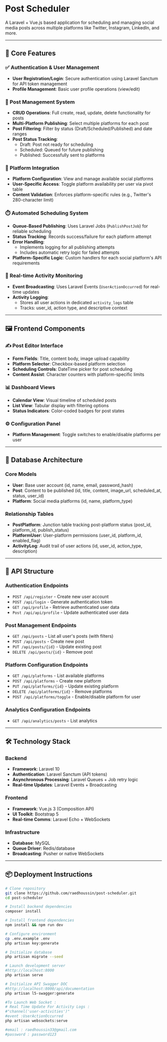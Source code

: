 # Post Scheduler

A Laravel + Vue.js based application for scheduling and managing social media posts across multiple platforms like Twitter, Instagram, LinkedIn, and more.

---

## 📌 Core Features

### ✅ Authentication & User Management
- **User Registration/Login**: Secure authentication using Laravel Sanctum for API token management
- **Profile Management**: Basic user profile operations (view/edit)

### 📝 Post Management System
- **CRUD Operations**: Full create, read, update, delete functionality for posts
- **Multi-Platform Publishing**: Select multiple platforms for each post
- **Post Filtering**: Filter by status (Draft/Scheduled/Published) and date ranges
- **Post Status Tracking**: 
  - Draft: Post not ready for scheduling
  - Scheduled: Queued for future publishing
  - Published: Successfully sent to platforms

### 📱 Platform Integration
- **Platform Configuration**: View and manage available social platforms
- **User-Specific Access**: Toggle platform availability per user via pivot table
- **Content Validation**: Enforces platform-specific rules (e.g., Twitter's 280-character limit)

### ⏱️ Automated Scheduling System
- **Queue-Based Publishing**: Uses Laravel Jobs (`PublishPostJob`) for reliable scheduling
- **Status Tracking**: Records success/failure for each platform attempt
- **Error Handling**: 
  - Implements logging for all publishing attempts
  - Includes automatic retry logic for failed attempts
- **Platform-Specific Logic**: Custom handlers for each social platform's API requirements

### 📡 Real-time Activity Monitoring
- **Event Broadcasting**: Uses Laravel Events (`UserActionOccurred`) for real-time updates
- **Activity Logging**: 
  - Stores all user actions in dedicated `activity_logs` table
  - Tracks: user_id, action type, and descriptive context

---

## 🖼️ Frontend Components

### ✍️ Post Editor Interface
- **Form Fields**: Title, content body, image upload capability
- **Platform Selector**: Checkbox-based platform selection
- **Scheduling Controls**: DateTime picker for post scheduling
- **Content Assist**: Character counters with platform-specific limits

### 📊 Dashboard Views
- **Calendar View**: Visual timeline of scheduled posts
- **List View**: Tabular display with filtering options
- **Status Indicators**: Color-coded badges for post states

### ⚙️ Configuration Panel
- **Platform Management**: Toggle switches to enable/disable platforms per user

---

## 🧱 Database Architecture

### Core Models
- **User**: Base user account (id, name, email, password_hash)
- **Post**: Content to be published (id, title, content, image_url, scheduled_at, status, user_id)
- **Platform**: Social media platforms (id, name, platform_type)

### Relationship Tables
- **PostPlatform**: Junction table tracking post-platform status (post_id, platform_id, publish_status)
- **PlatformUser**: User-platform permissions (user_id, platform_id, enabled_flag)
- **ActivityLog**: Audit trail of user actions (id, user_id, action_type, description)

---

## 🚀 API Structure

### Authentication Endpoints
- `POST /api/register` - Create new user account
- `POST /api/login` - Generate authentication token
- `GET /api/profile` - Retrieve authenticated user data
- `Post /api/api/profile` - Update authenticated user data

### Post Management Endpoints
- `GET /api/posts` - List all user's posts (with filters)
- `POST /api/posts` - Create new  post
- `PUT /api/posts/{id}` - Update existing post
- `DELETE /api/posts/{id}` - Remove  post

### Platform Configuration Endpoints
- `GET /api/platforms` - List available platforms
- `POST /api/platforms` - Create new  platform
- `PUT /api/platforms/{id}` - Update existing platform
- `DELETE /api/platforms/{id}` - Remove  platforms
- `POST /api/platforms/toggle` - Enable/disable platform for user


### Analytics Configuration Endpoints
- `GET /api/analytics/posts` - List analytics 

---

## 🛠️ Technology Stack

### Backend
- **Framework**: Laravel 10
- **Authentication**: Laravel Sanctum (API tokens)
- **Asynchronous Processing**: Laravel Queues + Job retry logic
- **Real-time Updates**: Laravel Events + Broadcasting

### Frontend
- **Framework**: Vue.js 3 (Composition API)
- **UI Toolkit**: Bootstrap 5
- **Real-time Comms**: Laravel Echo + WebSockets

### Infrastructure
- **Database**: MySQL
- **Queue Driver**: Redis/database
- **Broadcasting**: Pusher or native WebSockets

---

## 📦 Deployment Instructions

```bash
# Clone repository
git clone https://github.com/raedhoussin/post-scheduler.git
cd post-scheduler

# Install backend dependencies
composer install

# Install frontend dependencies
npm install && npm run dev

# Configure environment
cp .env.example .env
php artisan key:generate

# Initialize database
php artisan migrate --seed

# Launch development server
#http://localhost:8000
php artisan serve

# Initialize API Swagger DOC 
#http://localhost:8000/api/documentation
php artisan l5-swagger:generate

#To Launch Web Socket :
# Real Time Update For Activity Logs :
#"channel('user-activities')"
#event :UserActionOccurred
php artisan websockets:serve

#email : raedhoussin33@gmail.com
#password : password123

